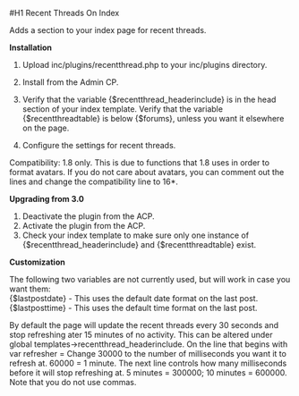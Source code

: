 #H1 Recent Threads On Index


Adds a section to your index page for recent threads.

**Installation**

1) Upload inc/plugins/recentthread.php to your inc/plugins directory.

2) Install from the Admin CP.

3) Verify that the variable {$recentthread_headerinclude} is in the head section of your index template.  Verify that the variable {$recentthreadtable} is below {$forums}, unless you want it elsewhere on the page.

4) Configure the settings for recent threads.

Compatibility: 1.8 only.  This is due to functions that 1.8 uses in order to format avatars.  If you do not care about avatars, you can comment out the lines and change the compatibility line to 16*.

**Upgrading from 3.0**

1) Deactivate the plugin from the ACP.
2) Activate the plugin from the ACP.
3) Check your index template to make sure only one instance of {$recentthread_headerinclude} and {$recentthreadtable} exist.

**Customization**

The following two variables are not currently used, but will work in case you want them:  
{$lastpostdate} - This uses the default date format on the last post.  
{$lastposttime} - This uses the default time format on the last post.

By default the page will update the recent threads every 30 seconds and stop refreshing ater 15 minutes of no activity.  This can be altered under global templates->recentthread_headerinclude.  On the line that begins with var refresher = Change 30000 to the number of milliseconds you want it to refresh at.  60000 = 1 minute.  The next line controls how many milliseconds before it will stop refreshing at.  5 minutes = 300000; 10 minutes = 600000.  Note that you do not use commas.
